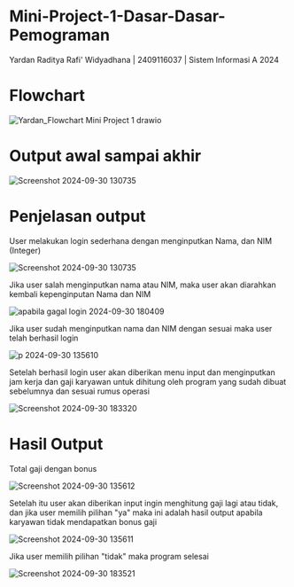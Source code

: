 # Mini-Project-1-Dasar-Dasar-Pemograman
Yardan Raditya Rafi' Widyadhana | 2409116037 | Sistem Informasi A 2024
# Flowchart
![Yardan_Flowchart Mini Project 1 drawio](https://github.com/user-attachments/assets/6cb88edd-994e-4e13-a652-24b55135e5a9)
# Output awal sampai akhir
![Screenshot 2024-09-30 130735](https://github.com/user-attachments/assets/ec4e82ce-de0b-430e-859a-a048ebb63ee5)
# Penjelasan output
User melakukan login sederhana dengan menginputkan Nama, dan NIM (Integer)
   
![Screenshot 2024-09-30 130735](https://github.com/user-attachments/assets/bd41fa25-5f77-479a-aaff-2bc5e8ec24c0)

Jika user salah menginputkan nama atau NIM, maka user akan diarahkan kembali kepenginputan Nama dan NIM
   
![apabila gagal login 2024-09-30 180409](https://github.com/user-attachments/assets/e18b58c0-6f44-4e00-9a27-1ebb27ebeddd)

Jika user sudah menginputkan nama dan NIM dengan sesuai maka user telah berhasil login

![p 2024-09-30 135610](https://github.com/user-attachments/assets/c32098a3-c5fa-475a-a18b-edfd3324f4e4)

Setelah berhasil login user akan diberikan menu input dan menginputkan jam kerja dan gaji karyawan untuk dihitung oleh program yang sudah dibuat sebelumnya dan sesuai rumus operasi

![Screenshot 2024-09-30 183320](https://github.com/user-attachments/assets/ec6e7f85-4ab3-45da-85be-86f5bf65ba58)

# Hasil Output
Total gaji dengan bonus

![Screenshot 2024-09-30 135612](https://github.com/user-attachments/assets/8d98074c-1e5a-4298-b69e-2410c0082d8b)

Setelah itu user akan diberikan input ingin menghitung gaji lagi atau tidak, dan jika user memilih pilihan "ya" maka ini adalah hasil output apabila karyawan tidak mendapatkan bonus gaji

![Screenshot 2024-09-30 135611](https://github.com/user-attachments/assets/88bdedf8-5c19-493e-a32c-6c55bdf4797c)

Jika user memilih pilihan "tidak" maka program selesai

![Screenshot 2024-09-30 183521](https://github.com/user-attachments/assets/52e6c2e2-cce8-491f-8307-3eba3b647376)






